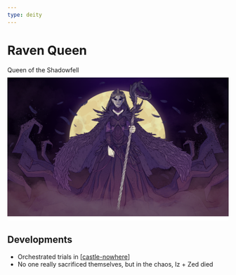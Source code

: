 ```yaml
---
type: deity
---
```


# Raven Queen
Queen of the Shadowfell
![](ravenqueen.png)

## Developments
- Orchestrated trials in [[castle-nowhere]]
- No one really sacrificed themselves, but in the chaos, Iz + Zed died

[//begin]: # "Autogenerated link references for markdown compatibility"
[castle-nowhere]: ../north/castle-nowhere "Castle Nowhere"
[//end]: # "Autogenerated link references"